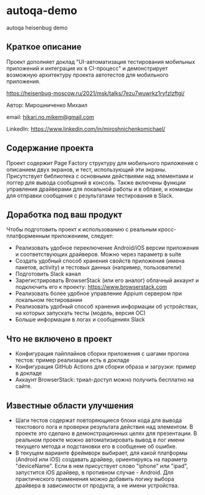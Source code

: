 # autoqa-demo
autoqa heisenbug demo

## Краткое описание
Проект дополняет доклад "UI-автоматизация тестирования мобильных приложений и интеграция их в CI-процесс" и демонстрирует возможную архитектуру проекта автотестов для мобильного приложения.

https://heisenbug-moscow.ru/2021/msk/talks/7ezu7wuwrkz1ryfzlzftgi/



Автор: Мирошниченко Михаил

email: hikari.no.mikem@gmail.com

LinkedIn: https://www.linkedin.com/in/miroshnichenkomichael/

## Содержание проекта
Проект содержит Page Factory структуру для мобильного приложения с описанием двух экранов, и тест, использующий эти экраны. Присутствует библиотека с основными действиями над элементами и логгер для вывода сообщений в консоль. Также включены функции управления драйверами для локальной работы и в облаке, и команды для отправки сообщения с результатами тестирования в Slack. 

## Доработка под ваш продукт
Чтобы подготовить проект к использованию с реальным кросс-платформенным приложением, следует:
- Реализовать удобное переключение Android/iOS версии приложения и соответствующих драйверов. Можно через параметр в suite
- Создать удобный способ хранения свойств приложения (имена пакетов, activity) и тестовых данных (например, пользователи)
- Подготовить Slack канал
- Зарегистрировать BrowserStack (или его аналог) облачный аккаунт и подключить его к проекту: https://www.browserstack.com
- Реализовать более удобное управление Appium сервером при локальном тестировании
- Реализовать удобный способ хранения информации об устройствах, на которых запускать тесты (модель, версия ОС)
- Больше информации в логах и сообщениях Slack

## Что не включено в проект
- Конфигурация пайплайнов сборки приложения с шагами прогона тестов: пример реализации есть в докладе
- Конфигурация GitHub Actions для сборки образа и загрузки: пример в докладе
- Аккаунт BrowserStack: триал-доступ можно получить бесплатно на сайте.

## Известные области улучшения
- Шаги тестов содержат повторяющиеся блоки кода для вывода текстового лога и проверки результата действия над элементом. В проекте это сделано в демонстрационных целях для презентации. В реальном проекте можно автоматизировать вывод в лог имени текущего метода и подстановки его в сообщение об ошибке.
- В текущем варианте фреймворк выбирает, для какой платформы (Android или iOS) создавать драйвер, ориентируясь на параметр "deviceName". Если в нем присуствует слово "iphone" или "ipad", запустится iOS драйвер, в противном случае - Android. Для практического применения можно добавить логику выбора драйвера в зависимости от продукта, а не имени устройства.
